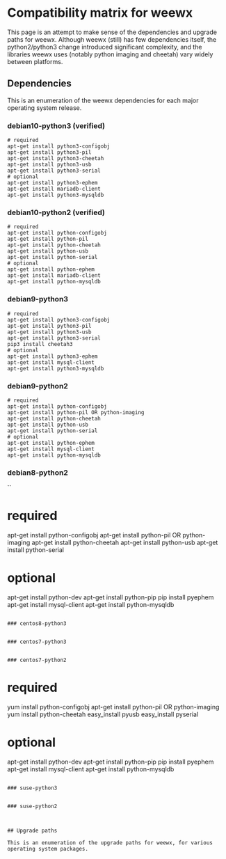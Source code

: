 # Compatibility matrix for weewx

This page is an attempt to make sense of the dependencies and upgrade paths for weewx.  Although weewx (still) has few dependencies itself, the python2/python3 change introduced significant complexity, and the libraries weewx uses (notably python imaging and cheetah) vary widely between platforms.

## Dependencies

This is an enumeration of the weewx dependencies for each major operating system release.

### debian10-python3 (verified)
```
# required
apt-get install python3-configobj
apt-get install python3-pil
apt-get install python3-cheetah
apt-get install python3-usb
apt-get install python3-serial
# optional
apt-get install python3-ephem
apt-get install mariadb-client
apt-get install python3-mysqldb
```

### debian10-python2 (verified)
```
# required
apt-get install python-configobj
apt-get install python-pil
apt-get install python-cheetah
apt-get install python-usb
apt-get install python-serial
# optional
apt-get install python-ephem
apt-get install mariadb-client
apt-get install python-mysqldb
```

### debian9-python3
```
# required
apt-get install python3-configobj
apt-get install python3-pil
apt-get install python3-usb
apt-get install python3-serial
pip3 install cheetah3
# optional
apt-get install python3-ephem
apt-get install mysql-client
apt-get install python3-mysqldb
```

### debian9-python2
```
# required
apt-get install python-configobj
apt-get install python-pil OR python-imaging
apt-get install python-cheetah
apt-get install python-usb
apt-get install python-serial
# optional
apt-get install python-ephem
apt-get install mysql-client
apt-get install python-mysqldb
```

### debian8-python2
``
# required
apt-get install python-configobj
apt-get install python-pil OR python-imaging
apt-get install python-cheetah
apt-get install python-usb
apt-get install python-serial
# optional
apt-get install python-dev
apt-get install python-pip
pip install pyephem
apt-get install mysql-client
apt-get install python-mysqldb
```

### centos8-python3
```
```

### centos7-python3
```
```

### centos7-python2
```
# required
yum install python-configobj
apt-get install python-pil OR python-imaging
yum install python-cheetah
easy_install pyusb
easy_install pyserial
# optional
apt-get install python-dev
apt-get install python-pip
pip install pyephem
apt-get install mysql-client
apt-get install python-mysqldb
```

### suse-python3
```
```

### suse-python2
```
```


## Upgrade paths

This is an enumeration of the upgrade paths for weewx, for various operating system packages.

